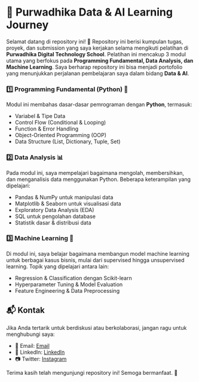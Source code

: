 # 🚀 Purwadhika Data & AI Learning Journey

Selamat datang di repository ini! 🎉 Repository ini berisi kumpulan tugas, proyek, dan submission yang saya kerjakan selama mengikuti pelatihan di **Purwadhika Digital Technology School**. Pelatihan ini mencakup 3 modul utama yang berfokus pada **Programming Fundamental, Data Analysis, dan Machine Learning**. Saya berharap repository ini bisa menjadi portofolio yang menunjukkan perjalanan pembelajaran saya dalam bidang **Data & AI**.

### 1️⃣ **Programming Fundamental (Python)** 🐍
Modul ini membahas dasar-dasar pemrograman dengan **Python**, termasuk:
- Variabel & Tipe Data
- Control Flow (Conditional & Looping)
- Function & Error Handling
- Object-Oriented Programming (OOP)
- Data Structure (List, Dictionary, Tuple, Set)

### 2️⃣ **Data Analysis** 📊
Pada modul ini, saya mempelajari bagaimana mengolah, membersihkan, dan menganalisis data menggunakan Python. Beberapa keterampilan yang dipelajari:
- Pandas & NumPy untuk manipulasi data
- Matplotlib & Seaborn untuk visualisasi data
- Exploratory Data Analysis (EDA)
- SQL untuk pengolahan database
- Statistik dasar & distribusi data

### 3️⃣ **Machine Learning** 🤖
Di modul ini, saya belajar bagaimana membangun model machine learning untuk berbagai kasus bisnis, mulai dari supervised hingga unsupervised learning. Topik yang dipelajari antara lain:
- Regression & Classification dengan Scikit-learn
- Hyperparameter Tuning & Model Evaluation
- Feature Engineering & Data Preprocessing

## 📬 Kontak
Jika Anda tertarik untuk berdiskusi atau berkolaborasi, jangan ragu untuk menghubungi saya:
- 📧 Email: [Email](mailto:radiframadhan@gmail.com)
- 🔗 LinkedIn: [LinkedIn](https://www.linkedin.com/in/radiframadan/)
- 📷 Twitter: [Instagram](https://www.instagram.com/radifyadika_)

Terima kasih telah mengunjungi repository ini! Semoga bermanfaat. 🚀
